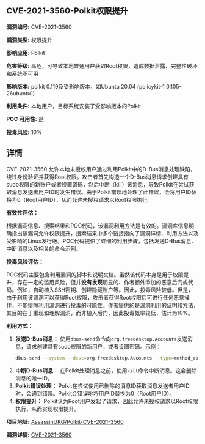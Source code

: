 ## CVE-2021-3560-Polkit权限提升

**漏洞编号:** CVE-2021-3560

**漏洞类型:** 权限提升

**影响应用:** Polkit

**危害等级:** 高危，可导致本地普通用户获取Root权限，造成数据泄露、完整性破坏和系统不可用

**影响版本:** polkit 0.119及受影响版本，如Ubuntu 20.04 (policykit-1 0.105-26ubuntu1)

**利用条件:** 本地用户，目标系统安装了受影响版本的Polkit

**POC 可用性:** 是

**投毒风险:** 10%

## 详情

CVE-2021-3560 允许本地未授权用户通过利用Polkit中的D-Bus消息处理缺陷，绕过身份验证并获得Root权限。攻击者首先构造一个D-Bus消息请求创建具有sudo权限的新账户或者设置密码，然后中断（kill）该消息，导致Polkit在尝试获取消息发送者用户ID时发生错误。由于Polkit错误地处理了此错误，会将用户ID替换为0（Root用户ID），从而允许未授权请求以Root权限执行。

**有效性评估：**

根据漏洞信息、搜索结果和POC代码，该漏洞利用方法是有效的。漏洞库信息明确指出该漏洞允许权限提升，搜索结果中多个链接指向了漏洞详情、利用方法以及受影响的Linux发行版。POC代码提供了详细的利用步骤，包括发送D-Bus消息、中断消息以及相关的命令示例。

**投毒风险评估：**

POC代码主要包含利用漏洞的脚本和说明文档。虽然该代码本身是用于权限提升，存在一定的滥用风险，但并**没有发现**明显的、作者额外添加的恶意后门或代码。例如，自动植入SSH密钥、创建隐藏账户等。因此，投毒风险较低。但是，由于利用该漏洞可以获得Root权限，攻击者获得Root权限后可进行任何恶意操作，不能排除利用漏洞进行投毒的可能性。作者提供的是漏洞利用的证明和方法，其目的在于重现和理解漏洞，而非植入后门，因此投毒概率较低，估计为10%。

**利用方式：**

1.  **发送D-Bus消息：** 使用`dbus-send`命令向`org.freedesktop.Accounts`发送消息，请求创建具有sudo权限的新用户，或者设置密码。示例：
    ```bash
    dbus-send --system --dest=org.freedesktop.Accounts --type=method_call --print-reply /org/freedesktop/Accounts org.freedesktop.Accounts.CreateUser string:attacker string:"Pentester Account" int32:1
    ```
2.  **中断D-Bus消息：** 在Polkit处理消息之前，使用`kill`命令中断消息。这会删除消息的唯一ID。
3.  **Polkit错误处理：** Polkit在尝试使用已删除的消息ID获取消息发送者用户ID时，会遇到错误。Polkit会错误地将用户ID替换为0（Root用户ID）。
4.  **权限提升：** Polkit认为Root用户发起了请求，因此允许未授权请求以Root权限执行，从而实现权限提升。

**项目地址:** [AssassinUKG/Polkit-CVE-2021-3560](https://github.com/AssassinUKG/Polkit-CVE-2021-3560)

**漏洞详情:** [CVE-2021-3560](https://nvd.nist.gov/vuln/detail/CVE-2021-3560)